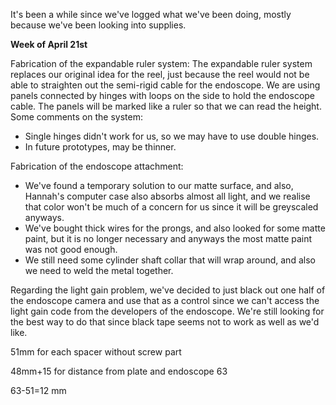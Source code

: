 It's been a while since we've logged what we've been doing, mostly because we've been looking into supplies.

**Week of April 21st**

Fabrication of the expandable ruler system:
The expandable ruler system replaces our original idea for the reel, just because the reel would not be able to straighten out the
semi-rigid cable for the endoscope. We are using panels connected by hinges with loops on the side to hold the endoscope cable.
The panels will be marked like a ruler so that we can read the height. Some comments on the system:
  - Single hinges didn't work for us, so we may have to use double hinges.
  - In future prototypes, may be thinner.
  
Fabrication of the endoscope attachment:
  - We've found a temporary solution to our matte surface, and also, Hannah's computer case also absorbs almost all light, and we
  realise that color won't be much of a concern for us since it will be greyscaled anyways.
  - We've bought thick wires for the prongs, and also looked for some matte paint, but it is no longer necessary and anyways the most
  matte paint was not good enough.
  - We still need some cylinder shaft collar that will wrap around, and also we need to weld the metal together. 
  
Regarding the light gain problem, we've decided to just black out one half of the endoscope camera and use that as a control since we
can't access the light gain code from the developers of the endoscope. We're still looking for the best way to do that since black tape seems 
not to work as well as we'd like.


51mm for each spacer without screw part

48mm+15 for distance from plate and  endoscope 63

63-51=12 mm
